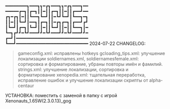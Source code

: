 ━━━━━━━━┓━━━┓┓━┏┓━━━┓┓━┏┓━━━┓━━
━━━━━┏━┓┃┏━┓┃┃━┃┃┏━┓┃┃━┃┃┏━━┛━━
┏┓━┏┓┃━┃┃┗━━┓┗━┛┃┃━┗┛┗━┛┃┗━━┓━┓
┃┃━┃┃┗━┛┃━━┓┃┏━┓┃┃━┏┓┏━┓┃┏━━┛┏┛
┃┗━┛┃┏━┓┃┗━┛┃┃━┃┃┗━┛┃┃━┃┃┗━━┓┃━
┗━┓┏┛┛━┗┛━━━┛┛━┗┛━━━┛┛━┗┛━━━┛┛━
┏━┛┃━━━━━━━━━━━━━━━━━━━━━━━━━━━
┗━━┛━━━━━━━━━━━━━━━━━━━━━━━━━━━
2024-07-22
CHANGELOG:
>gameconfig.xml: исправлены hotkeys
>gcloading_tips.xml: улучшение локализации
>soldiernames.xml, soldiernamesfemale.xml: сортировка и форматирование, убраны повторы имён и фамилий.
>strings.xml: улучшение локализации, сортировка и форматирование 
>xenopedia.xml: тщательная переработка, исправление ошибок и улучшение локализации
>скрипты от alpha-centaur

УСТАНОВКА:
поместить с заменой в папку с игрой Xenonauts_1.65W(2.3.0.13)_gog

